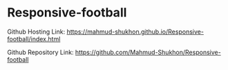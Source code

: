 # Responsive-football

Github Hosting Link: https://mahmud-shukhon.github.io/Responsive-football/index.html

Github Repository Link: https://github.com/Mahmud-Shukhon/Responsive-football